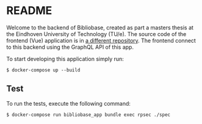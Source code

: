 # README

Welcome to the backend of Bibliobase, created as part a masters thesis at the Eindhoven University of Technology (TU/e). The source code of the frontend (Vue) application is in [a different repository](https://github.com/Geniekort/Bibliobase). The frontend connect to this backend using the GraphQL API of this app.

To start developing this application simply run: 

    $ docker-compose up --build


## Test

To run the tests, execute the following command:

    $ docker-compose run bibliobase_app bundle exec rpsec ./spec
